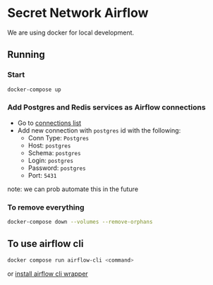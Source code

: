 # Secret Network Airflow

We are using docker for local development.

## Running

### Start

```bash
docker-compose up
```

### Add Postgres and Redis services as Airflow connections

- Go to [connections list](http://localhost:8080/connection/list/)
- Add new connection with `postgres` id with the following:
  - Conn Type: `Postgres`
  - Host: `postgres`
  - Schema: `postgres`
  - Login: `postgres`
  - Password: `postgres`
  - Port: `5431`

note: we can prob automate this in the future

### To remove everything

```bash
docker-compose down --volumes --remove-orphans
```

## To use airflow cli

```bash
docker compose run airflow-cli <command>
```

or [install airflow cli wrapper](https://airflow.apache.org/docs/apache-airflow/stable/cli-and-env-variables-ref.html#installing-the-cli)
